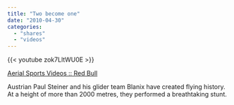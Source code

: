 ```yaml
---
title: "Two become one"
date: "2010-04-30"
categories:
  - "shares"
  - "videos"
---
```


{{< youtube zok7LltWU0E >}}

[Aerial Sports Videos :: Red Bull](https://www.redbull.com/gb-en/paul-steiner-akte-blani-plane-swap-skydive)

Austrian Paul Steiner and his glider team Blanix have created flying history. At a height of more than 2000 metres, they performed a breathtaking stunt.
